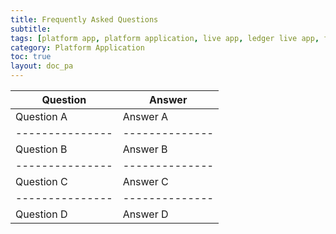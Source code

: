 ```yaml
---
title: Frequently Asked Questions
subtitle:
tags: [platform app, platform application, live app, ledger live app, faq]
category: Platform Application
toc: true
layout: doc_pa
---
```




| Question           |  Answer | 
| --------------- | -------------- | 
| Question A  | Answer A     | 
| --------------- | -------------- | 
| Question B  | Answer B     | 
| --------------- | -------------- | 
| Question C  | Answer C     | 
| --------------- | -------------- | 
| Question D  | Answer D     | 

